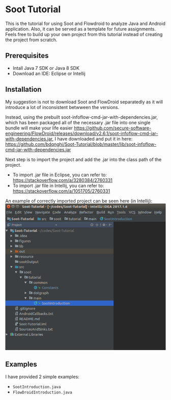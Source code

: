 # Soot Tutorial
This is the tutorial for using Soot and Flowdroid to analyze Java and Android application. Also, it can be served as a template for future assignments. Feels free to build up your own project from this tutorial instead of creating the project from scratch.


## Prerequisites
- Intall Java 7 SDK or Java 8 SDK
- Download an IDE: Eclipse or Intellij

## Installation

My suggestion is not to download Soot and FlowDroid separatedly as it will introduce a lot of inconsistent betwween the versions.

Instead, using the prebuilt soot-infoflow-cmd-jar-with-dependencies.jar, which has been packaged all of the necessary .jar file into one single bundle will make your life easier https://github.com/secure-software-engineering/FlowDroid/releases/download/v2.6.1/soot-infoflow-cmd-jar-with-dependencies.jar, I have downloaded and put it in here: https://github.com/bdqnghi/Soot-Tutorial/blob/master/lib/soot-infoflow-cmd-jar-with-dependencies.jar

Next step is to import the project and add the .jar into the class path of the project. 
- To import .jar file in Eclipse, you can refer to: https://stackoverflow.com/a/3280384/2760331 
- To import .jar file in Intellij, you can refer to: https://stackoverflow.com/a/1051705/2760331

An example of correctly imported project can be seen here (in Intellij):
![alt text](/figures/project.png)


## Examples

I have provided 2 simple examples:
- ```SootIntroduction.java```
- ```FlowDroidIntroduction.java```


